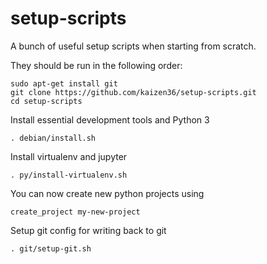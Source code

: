 # setup-scripts

A bunch of useful setup scripts when starting from scratch.

They should be run in the following order:

```
sudo apt-get install git
git clone https://github.com/kaizen36/setup-scripts.git
cd setup-scripts
```

Install essential development tools and Python 3
```
. debian/install.sh 
```

Install virtualenv and jupyter
```
. py/install-virtualenv.sh
```

You can now create new python projects using
```
create_project my-new-project
```

Setup git config for writing back to git
```
. git/setup-git.sh
```
